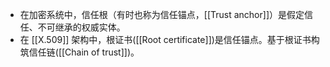- 在加密系统中，信任根（有时也称为信任锚点，[[Trust anchor]]）是假定信任、不可继承的权威实体。
- 在 [[X.509]] 架构中，根证书([[Root certificate]])是信任锚点。基于根证书构筑信任链([[Chain of trust]])。